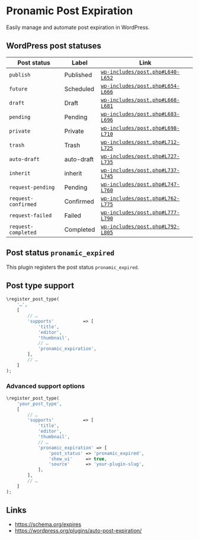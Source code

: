 # Pronamic Post Expiration

Easily manage and automate post expiration in WordPress.

## WordPress post statuses

| Post status         | Label      | Link |
| ------------------- | ---------- | ---- |
| `publish`           | Published  | [`wp-includes/post.php#L640-L652`](https://github.com/WordPress/wordpress-develop/blob/6.6.2/src/wp-includes/post.php#L640-L652) |
| `future`            | Scheduled  | [`wp-includes/post.php#L654-L666`](https://github.com/WordPress/wordpress-develop/blob/6.6.2/src/wp-includes/post.php#L654-L666) |
| `draft`             | Draft      | [`wp-includes/post.php#L668-L681`](https://github.com/WordPress/wordpress-develop/blob/6.6.2/src/wp-includes/post.php#L668-L681) |
| `pending`           | Pending    | [`wp-includes/post.php#L683-L696`](https://github.com/WordPress/wordpress-develop/blob/6.6.2/src/wp-includes/post.php#L683-L696) |
| `private`           | Private    | [`wp-includes/post.php#L698-L710`](https://github.com/WordPress/wordpress-develop/blob/6.6.2/src/wp-includes/post.php#L698-L710) |
| `trash`             | Trash      | [`wp-includes/post.php#L712-L725`](https://github.com/WordPress/wordpress-develop/blob/6.6.2/src/wp-includes/post.php#L712-L725) |
| `auto-draft`        | auto-draft | [`wp-includes/post.php#L727-L735`](https://github.com/WordPress/wordpress-develop/blob/6.6.2/src/wp-includes/post.php#L727-L735) |
| `inherit`           | inherit    | [`wp-includes/post.php#L737-L745`](https://github.com/WordPress/wordpress-develop/blob/6.6.2/src/wp-includes/post.php#L737-L745) |
| `request-pending`   | Pending    | [`wp-includes/post.php#L747-L760`](https://github.com/WordPress/wordpress-develop/blob/6.6.2/src/wp-includes/post.php#L747-L760) |
| `request-confirmed` | Confirmed  | [`wp-includes/post.php#L762-L775`](https://github.com/WordPress/wordpress-develop/blob/6.6.2/src/wp-includes/post.php#L762-L775) |
| `request-failed`    | Failed     | [`wp-includes/post.php#L777-L790`](https://github.com/WordPress/wordpress-develop/blob/6.6.2/src/wp-includes/post.php#L777-L790) |
| `request-completed` | Completed  | [`wp-includes/post.php#L792-L805`](https://github.com/WordPress/wordpress-develop/blob/6.6.2/src/wp-includes/post.php#L792-L805) |

## Post status `pronamic_expired`

This plugin registers the post status `pronamic_expired`.

## Post type support

```php
\register_post_type(
	'…',
	[
		// …
		'supports'           => [
			'title',
			'editor',
			'thumbnail',
			// …
			'pronamic_expiration',
		],
		// …
	]
);
```

### Advanced support options

```php
\register_post_type(
	'your_post_type',
	[
		// …
		'supports'           => [
			'title',
			'editor',
			'thumbnail',
			// …
			'pronamic_expiration' => [
				'post_status' => 'pronamic_expired',
				'show_ui'     => true,
				'source'      => 'your-plugin-slug',
			],
		],
		// …
	]
);
```

## Links

- https://schema.org/expires
- https://wordpress.org/plugins/auto-post-expiration/
